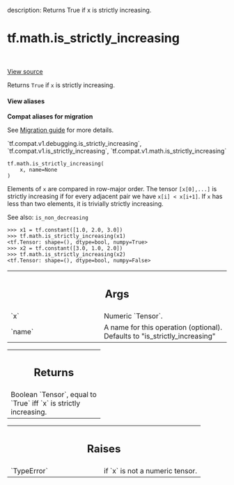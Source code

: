 description: Returns True if x is strictly increasing.

<div itemscope itemtype="http://developers.google.com/ReferenceObject">
<meta itemprop="name" content="tf.math.is_strictly_increasing" />
<meta itemprop="path" content="Stable" />
</div>

# tf.math.is_strictly_increasing

<!-- Insert buttons and diff -->

<table class="tfo-notebook-buttons tfo-api nocontent" align="left">

</table>

<a target="_blank" class="external" href="/code/stable/tensorflow/python/ops/check_ops.py">View source</a>



Returns `True` if `x` is strictly increasing.

<section class="expandable">
  <h4 class="showalways">View aliases</h4>
  <p>
<b>Compat aliases for migration</b>
<p>See
<a href="https://www.tensorflow.org/guide/migrate">Migration guide</a> for
more details.</p>
<p>`tf.compat.v1.debugging.is_strictly_increasing`, `tf.compat.v1.is_strictly_increasing`, `tf.compat.v1.math.is_strictly_increasing`</p>
</p>
</section>

<pre class="devsite-click-to-copy prettyprint lang-py tfo-signature-link">
<code>tf.math.is_strictly_increasing(
    x, name=None
)
</code></pre>



<!-- Placeholder for "Used in" -->

Elements of `x` are compared in row-major order.  The tensor `[x[0],...]`
is strictly increasing if for every adjacent pair we have `x[i] < x[i+1]`.
If `x` has less than two elements, it is trivially strictly increasing.

See also:  `is_non_decreasing`

```
>>> x1 = tf.constant([1.0, 2.0, 3.0])
>>> tf.math.is_strictly_increasing(x1)
<tf.Tensor: shape=(), dtype=bool, numpy=True>
>>> x2 = tf.constant([3.0, 1.0, 2.0])
>>> tf.math.is_strictly_increasing(x2)
<tf.Tensor: shape=(), dtype=bool, numpy=False>
```

<!-- Tabular view -->
 <table class="responsive fixed orange">
<colgroup><col width="214px"><col></colgroup>
<tr><th colspan="2"><h2 class="add-link">Args</h2></th></tr>

<tr>
<td>
`x`
</td>
<td>
Numeric `Tensor`.
</td>
</tr><tr>
<td>
`name`
</td>
<td>
A name for this operation (optional).
Defaults to "is_strictly_increasing"
</td>
</tr>
</table>



<!-- Tabular view -->
 <table class="responsive fixed orange">
<colgroup><col width="214px"><col></colgroup>
<tr><th colspan="2"><h2 class="add-link">Returns</h2></th></tr>
<tr class="alt">
<td colspan="2">
Boolean `Tensor`, equal to `True` iff `x` is strictly increasing.
</td>
</tr>

</table>



<!-- Tabular view -->
 <table class="responsive fixed orange">
<colgroup><col width="214px"><col></colgroup>
<tr><th colspan="2"><h2 class="add-link">Raises</h2></th></tr>

<tr>
<td>
`TypeError`
</td>
<td>
if `x` is not a numeric tensor.
</td>
</tr>
</table>

